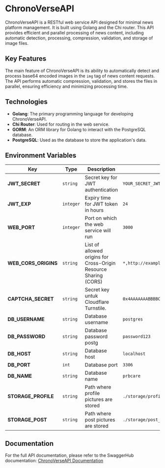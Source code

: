 # ChronoVerseAPI
ChronoVerseAPI is a RESTful web service API designed for minimal news platform management. It is built using Golang and the Chi router. This API provides efficient and parallel processing of news content, including automatic detection, processing, compression, validation, and storage of image files.

## Key Features
The main feature of ChronoVerseAPI is its ability to automatically detect and process base64 encoded images in the `img` tag of news content requests. The API performs automatic compression, validation, and stores the files in parallel, ensuring efficiency and minimizing processing time.

## Technologies
* **Golang**: The primary programming language for developing ChronoVerseAPI.
* **Chi Router**: Used for routing in the web service.
* **GORM**: An ORM library for Golang to interact with the PostgreSQL database.
* **PostgreSQL**: Used as the database to store the application's data.

## Environment Variables
| **Key**                | **Type**     | **Description**                                                                       | **Example**       |
|--------------------|----------|---------------------------------------------------------------------------------------|-------------------|
| **JWT_SECRET**     | `string` | Secret key for JWT authentication                                                        | `YOUR_SECRET_JWT` |
| **JWT_EXP**     | `integer` | Expiry time for JWT token in hours | `24`              |
| **WEB_PORT**     | `integer` | Port on which the web service will run | `3000`            |
| **WEB_CORS_ORIGINS**     | `string` | List of allowed origins for Cross-Origin Resource Sharing (CORS) | `*,http://example.com,http://anotherdomain.com`            |
| **CAPTCHA_SECRET** | `string` | Secret key untuk Cloudflare Turnstile.                                           | `0x4AAAAAAABBBBCCCCDDDD1234567890EE` |
| **DB_USERNAME**    | `string` | Database username                                                          | `postgres`                                      |
| **DB_PASSWORD**    | `string` | Database password	postg                                                          | `password123`                               |
| **DB_HOST**        | `string` | Database host                                                                 | `localhost`                                 |
| **DB_PORT**        | `int`    | Database port                                                        | `3306`                                      |
| **DB_NAME**        | `string` | Database name                                                                | `prbcare`                                   |
| **STORAGE_PROFILE**        | `string` | Path where profile pictures are stored                                                                | `./storage/profile_picture/`                                   |
| **STORAGE_POST**        | `string` | Path where post pictures are stored                                                                | `./storage/post_picture/`                                   |
## Documentation
For the full API documentation, please refer to the SwaggerHub documentation:
[ChronoVerseAPI Documentation](http://app.swaggerhub.com/apis-docs/scrkiddie/ChronoVerseAPI/1.0.0)